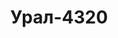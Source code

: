 ---
title: Урал-4320
category: automobiles
image: ./images/ural-4320.png
wikipedia: https://uk.wikipedia.org/
---